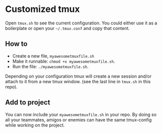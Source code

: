 # Customized tmux

Open `tmux.sh` to see the current configuration. You could either use it as a boilerplate or open your `~/.tmux.conf` and copy that content.  

## How to
- Create a new file, `myawesometmuxfile.sh`
- Make it runnable: `chmod +x myawesometmuxfile.sh`.
- Run the file: `./myawesometmuxfile.sh`.

Depending on your configuration tmux will create a new session and/or attach to it from a new tmux window. (see the last line in `tmux.sh` in this repo).

## Add to project
You can now include your `myawesometmuxfile.sh` in your repo. By doing so all your teammates, amigos or enemies can have the same tmux-config while working on the project.